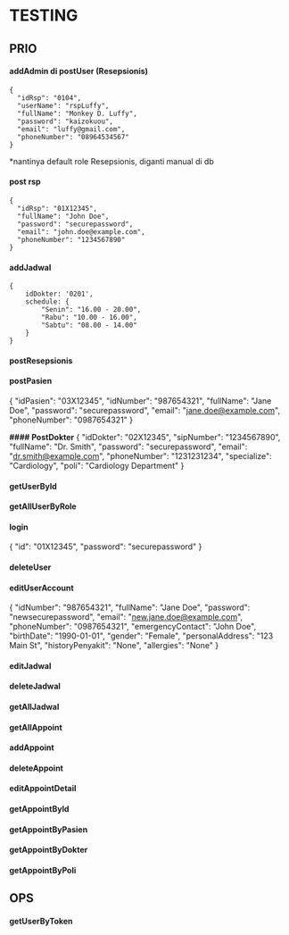 ﻿# TESTING

## PRIO

#### addAdmin di postUser (Resepsionis)
```
{
  "idRsp": "0104",
  "userName": "rspLuffy",
  "fullName": "Monkey D. Luffy",
  "password": "kaizokuou",
  "email": "luffy@gmail.com",
  "phoneNumber": "08964534567"
}
```
*nantinya default role Resepsionis, diganti manual di db

#### post rsp
```
{
  "idRsp": "01X12345",
  "fullName": "John Doe",
  "password": "securepassword",
  "email": "john.doe@example.com",
  "phoneNumber": "1234567890"
}

```

        
#### addJadwal
```
{
    idDokter: '0201',
    schedule: {
        "Senin": "16.00 - 20.00",
        "Rabu": "10.00 - 16.00",
        "Sabtu": "08.00 - 14.00"
    }
}
```

#### postResepsionis
#### postPasien
{
  "idPasien": "03X12345",
  "idNumber": "987654321",
  "fullName": "Jane Doe",
  "password": "securepassword",
  "email": "jane.doe@example.com",
  "phoneNumber": "0987654321"
}

**#### PostDokter**
{
  "idDokter": "02X12345",
  "sipNumber": "1234567890",
  "fullName": "Dr. Smith",
  "password": "securepassword",
  "email": "dr.smith@example.com",
  "phoneNumber": "1231231234",
  "specialize": "Cardiology",
  "poli": "Cardiology Department"
}


#### getUserById
#### getAllUserByRole
#### login
{
  "id": "01X12345",
  "password": "securepassword"
}


#### deleteUser


#### editUserAccount
{
  "idNumber": "987654321",
  "fullName": "Jane Doe",
  "password": "newsecurepassword",
  "email": "new.jane.doe@example.com",
  "phoneNumber": "0987654321",
  "emergencyContact": "John Doe",
  "birthDate": "1990-01-01",
  "gender": "Female",
  "personalAddress": "123 Main St",
  "historyPenyakit": "None",
  "allergies": "None"
}

#### editJadwal
#### deleteJadwal
#### getAllJadwal
#### getAllAppoint
#### addAppoint
#### deleteAppoint
#### editAppointDetail
#### getAppointById
#### getAppointByPasien
#### getAppointByDokter
#### getAppointByPoli

## OPS

#### getUserByToken
